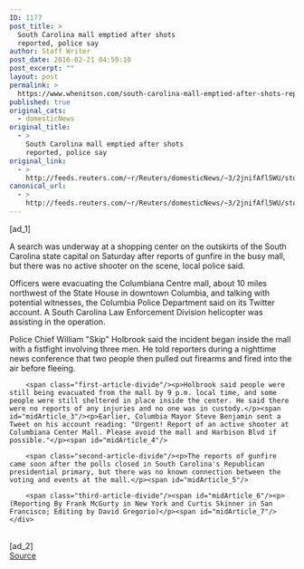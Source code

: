 ```yaml
---
ID: 1177
post_title: >
  South Carolina mall emptied after shots
  reported, police say
author: Staff Writer
post_date: 2016-02-21 04:59:10
post_excerpt: ""
layout: post
permalink: >
  https://www.whenitson.com/south-carolina-mall-emptied-after-shots-reported-police-say/
published: true
original_cats:
  - domesticNews
original_title:
  - >
    South Carolina mall emptied after shots
    reported, police say
original_link:
  - >
    http://feeds.reuters.com/~r/Reuters/domesticNews/~3/2jnifAfl5WU/story01.htm
canonical_url:
  - >
    http://feeds.reuters.com/~r/Reuters/domesticNews/~3/2jnifAfl5WU/story01.htm
---
```

 [ad_1]
<br><div id="articleText">
<span id="midArticle_start"/>

<span class="focusParagraph" readability="6"><p><span class="articleLocatio&lt;/span&gt;n">A search was underway at a shopping center on the outskirts of the South Carolina state capital on Saturday after reports of gunfire in the busy mall, but there was no active shooter on the scene, local police said.</span></p></span><span id="midArticle_0"/><p>Officers were evacuating the Columbiana Centre mall, about 10 miles northwest of the State House in downtown Columbia, and talking with potential witnesses, the Columbia Police Department said on its Twitter account. A South Carolina Law Enforcement Division helicopter was assisting in the operation.</p><span id="midArticle_1"/><p>Police Chief William "Skip" Holbrook said the incident began inside the mall with a fistfight involving three men. He told reporters during a nighttime news conference that two people then pulled out firearms and fired into the air before fleeing.</p><span id="midArticle_2"/>
        
        <span class="first-article-divide"/><p>Holbrook said people were still being evacuated from the mall by 9 p.m. local time, and some people were still sheltered in place inside the center. He said there were no reports of any injuries and no one was in custody.</p><span id="midArticle_3"/><p>Earlier, Columbia Mayor Steve Benjamin sent a Tweet on his account reading: "Urgent! Report of an active shooter at Columbiana Center Mall. Please avoid the mall and Harbison Blvd if possible."</p><span id="midArticle_4"/>
        
        <span class="second-article-divide"/><p>The reports of gunfire came soon after the polls closed in South Carolina's Republican presidential primary, but there was no known connection between the voting and events at the mall.</p><span id="midArticle_5"/>
        
        <span class="third-article-divide"/><span id="midArticle_6"/><p> (Reporting By Frank McGurty in New York and Curtis Skinner in San Francisco; Editing by David Gregorio)</p><span id="midArticle_7"/></div>
<br>[ad_2]
<br><a href="http://feeds.reuters.com/~r/Reuters/domesticNews/~3/2jnifAfl5WU/story01.htm">Source </a>